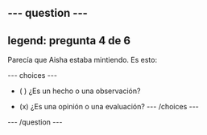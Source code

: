 --- question ---
---
legend: pregunta 4 de 6
---

Parecía que Aisha estaba mintiendo. Es esto:

--- choices ---
- ( ) ¿Es un hecho o una observación?

- (x) ¿Es una opinión o una evaluación?
--- /choices ---

--- /question ---
